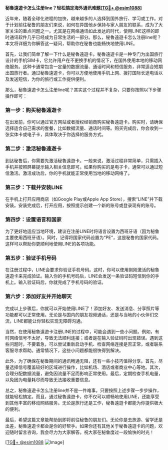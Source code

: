 **秘魯遠遊卡怎么注册line？轻松搞定海外通讯难题[[TG💪+ @esim1088](https://t.me/s/esim1088)]**

近年来，随着全球化进程的加快，越来越多的人选择到国外旅行、学习或工作。对于计划前往秘鲁的朋友们来说，如何在异国他乡保持与家人朋友的联系，成为了大家关注的重点问题之一。尤其是在网络通讯如此发达的时代，使用LINE这样的即时通讯软件几乎已经成为日常生活的一部分。那么，秘魯遠遊卡怎么注册line呢？本文将详细为你解答这一疑问，帮助你在秘鲁也能畅快地使用LINE。

首先，让我们简单了解一下什么是秘魯遠遊卡。秘魯遠遊卡是一种专门为出国旅行设计的手机SIM卡，它允许用户在不更换手机的情况下，在国外使用本地的移动网络服务。这种卡通常包含一定量的数据流量、通话时间和短信服务，非常适合短期出国旅行者。通过秘魯遠遊卡，你可以方便地使用手机上网、拨打国际长途电话以及发送短信，为你的旅行或工作提供便利。

那么，秘魯遠遊卡怎么注册line呢？其实这个过程并不复杂，只要你按照以下步骤操作即可：

### 第一步：购买秘魯遠遊卡

在出发前，你可以通过官方网站或者授权经销商购买秘魯遠遊卡。购买时，请确保选择适合自己需求的套餐，比如数据流量、通话时间等。购买完成后，你会收到一张实体卡或电子卡，具体取决于你选择的服务方式。

### 第二步：激活秘魯遠遊卡

到达秘鲁后，你需要先激活秘魯遠遊卡。一般来说，激活过程非常简单，只需插入手机并按照屏幕提示输入相关信息即可。如果你购买的是电子卡，通常可以通过短信激活。激活成功后，你的手机就能正常使用当地的移动网络了。

### 第三步：下载并安装LINE

在手机上打开应用商店（如Google Play或Apple App Store），搜索“LINE”并下载安装。安装完成后，打开应用，按照提示创建一个新的账号或登录现有的账号。

### 第四步：设置语言和国家

为了更好地适应当地环境，建议在注册LINE时将语言设置为西班牙语（因为秘鲁主要使用西班牙语）。同时，记得将国家代码设置为“PE”，这是秘鲁的国家代码。这样可以帮助你更顺利地使用LINE的各项功能。

### 第五步：验证手机号码

在注册过程中，LINE会要求你验证手机号码。这时，你可以使用刚刚激活的秘魯遠遊卡来完成验证。输入你的手机号码后，LINE会发送一条验证码短信到你的手机上。输入验证码后，你就完成了手机号码的验证。

### 第六步：添加好友并开始聊天

完成以上步骤后，你就可以开始使用LINE了！添加好友、发送消息、分享照片等功能都可以正常使用。无论是与国内的朋友视频通话，还是与当地的小伙伴们交流，LINE都能让你轻松实现无障碍沟通。

当然，在使用秘魯遠遊卡注册LINE的过程中，可能会遇到一些小问题。例如，有时网络信号不太好，导致无法顺利连接；或者是在输入验证码时出现错误。遇到这些问题时，不要着急，可以尝试重新启动手机、检查网络连接是否正常，或者联系客服寻求帮助。通常情况下，这些小问题都能很快得到解决。

此外，为了确保在秘鲁期间的通讯畅通无阻，还有一些小技巧值得分享。首先，尽量选择信号覆盖较好的区域进行操作，比如机场、酒店或者商业中心等地。其次，合理分配数据流量，避免因流量不足而影响正常使用。最后，定期检查手机电量，以免因为电量耗尽而导致无法接收重要信息。

总之，秘魯遠遊卡怎么注册line并不是一件难事。只要按照上述步骤一步步操作，就能轻松搞定。而且，通过秘魯遠遊卡，你不仅可以顺畅地使用LINE，还能享受到其他丰富的移动网络服务。无论是旅行还是工作，秘魯遠遊卡都能为你提供极大的便利。

最后，希望这篇文章能帮助到即将前往秘鲁的朋友们。无论你是去旅游、留学还是出差，秘魯遠遊卡都会是你的好帮手。如果你还有其他关于秘魯遠遊卡的问题，欢迎随时留言咨询，我会尽力为大家解答。祝大家在秘鲁度过一段愉快的时光！

[[TG💪+ @esim1088](https://t.me/s/esim1088) ![Image](https://i.postimg.cc/4NQfJmqS/Snipaste-2025-05-13-00-14-12.png)]